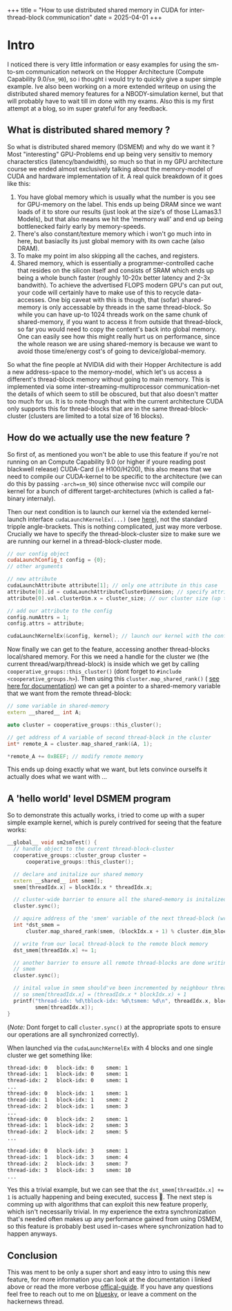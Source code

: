 +++
title = "How to use distributed shared memory in CUDA for inter-thread-block communication"
date = 2025-04-01
+++

# Intro

I noticed there is very little information or easy examples for using the sm-to-sm communication network on the Hopper Architecture (Compute Capability 9.0/`sm_90`),
so i thought i would try to quickly give a super simple example. Ive also been working on a more extended writeup on using the distributed shared memory features for a
NBODY-simulation kernel, but that will probably have to wait till im done with my exams. Also this is my first attempt at a blog, so im super grateful for any feedback.

## What is distributed shared memory ?

So what is distributed shared memory (DSMEM) and why do we want it ? Most "interesting" GPU-Problems end up being very sensitiv to memory characterstics (latency/bandwidth),
so much so that in my GPU architecture course we ended almost exclusively talking about the memory-model of CUDA and hardware implementation of it.
A real quick breakdown of it goes like this:

1. You have global memory which is usually what the number is you see for GPU-memory on the label. This ends up being DRAM since we want loads of it to store our results
   (just look at the size's of those LLamas3.1 Models), but that also means we hit the 'memory wall' and end up being bottlenecked fairly early by memory-speeds.
1. There's also constant/texture memory which i won't go much into in here, but basiaclly its just global memory with its own cache (also DRAM).
1. To make my point im also skipping all the caches, and registers.
1. Shared memory, which is essentially a programmer-controlled cache that resides on the silicon itself and consists of SRAM which ends up being a whole bunch faster (roughly 10-20x better latency and 2-3x bandwith).
   To achieve the advertised FLOPS modern GPU's can put out, your code will certainly have to make use of this to recycle data-accesses. One big caveat with this is though, that (sofar) shared-memory
   is only accessable by threads in the same thread-block. So while you can have up-to 1024 threads work on the same chunk of shared-memory, if you want to access it from outside that thread-block,
   so far you would need to copy the content's back into global memory. One can easily see how this might really hurt us on performance, since the whole reason we are using shared-memory is because we want to
   avoid those time/energy cost's of going to device/global-memory.

So what the fine people at NVIDIA did with their Hopper Architecture is add a new address-space to the memory-model, which let's us access a different's thread-block memory without going to main memory.
This is implemented via some inter-streaming-multiprocessor communication-net the details of which seem to still be obscured, but that also doesn't matter too much for us. It is to note though that with the current
architecture CUDA only supports this for thread-blocks that are in the same thread-block-cluster (clusters are limited to a total size of 16 blocks).

## How do we actually use the new feature ?

So first of, as mentioned you won't be able to use this feature if you're not running on an Compute Capability 9.0 (or higher if youre reading post blackwell release) CUDA-Card (i.e H100/H200),
this also means that we need to compile our CUDA-kernel to be specific to the architecture (we can do this by passing `-arch=sm_90`) since otherwise nvcc will compile our kernel for a bunch of
different target-architectures (which is called a fat-binary internaly).

Then our next condition is to launch our kernel via the extended kernel-launch interface `cudaLaunchKernelEx(...)` (see [here](https://docs.nvidia.com/cuda/cuda-runtime-api/group__CUDART__HIGHLEVEL.html#group__CUDART__HIGHLEVEL_1g98d60efe48c3400a1c17a1edb698e530)),
not the standard tripple angle-brackets. This is nothing complicated, just way more verbose. Crucially we have to specify the thread-block-cluster size to make sure we are running our kernel in a thread-block-cluster mode.

```cpp
// our config object
cudaLaunchConfig_t config = {0};
// other arguments

// new attribute 
cudaLaunchAttribute attribute[1]; // only one attribute in this case
attribute[0].id = cudaLaunchAttributeClusterDimension; // specify attribute type
attribute[0].val.clusterDim.x = cluster_size; // our cluster size (up to 16)

// add our attribute to the config
config.numAttrs = 1;
config.attrs = attribute;

cudaLaunchKernelEx(&config, kernel); // launch our kernel with the config
```

Now finally we can get to the feature, accessing another thread-blocks local/shared memory.
For this we need a handle for the cluster we (the current thread/warp/thread-block) is inside which we get by calling `cooperative_groups::this_cluster()` (dont forget to `#include <cooperative_groups.h>`).
Then using this `cluster.map_shared_rank()` ( [see here for documentation](https://docs.nvidia.com/cuda/cuda-c-programming-guide/index.html#cluster-group-cg)) we can get a pointer to a shared-memory variable that we want from the remote thread-block:

```cpp
// some variable in shared-memory
extern __shared__ int A;

auto cluster = cooperative_groups::this_cluster();

// get address of A variable of second thread-block in the cluster
int* remote_A = cluster.map_shared_rank(&A, 1);

*remote_A += 0xBEEF; // modify remote memory
```

This ends up doing exactly what we want, but lets convince ourselfs it actually does what we want with ...

## A 'hello world' level DSMEM program

So to demonstrate this actually works, i tried to come up with a super simple example kernel, which is purely contrived for seeing that the feature works:

```cpp
__global__ void sm2smTest() {
  // handle object to the current thread-block-cluster
  cooperative_groups::cluster_group cluster =
      cooperative_groups::this_cluster();

  // declare and initalize our shared memory
  extern __shared__ int smem[];
  smem[threadIdx.x] = blockIdx.x * threadIdx.x;

  // cluster-wide barrier to ensure all the shared-memory is initalized
  cluster.sync();

  // aquire address of the 'smem' variable of the next thread-block (wrap in )
  int *dst_smem =
      cluster.map_shared_rank(smem, (blockIdx.x + 1) % cluster.dim_blocks().x);

  // write from our local thread-block to the remote block memory
  dst_smem[threadIdx.x] += 1;

  // another barrier to ensure all remote thread-blocks are done writing to our
  // smem
  cluster.sync();

  // inital value in smem should've been incremented by neighbour thread-block
  // so smem[threadIdx.x] = (threadIdx.x * blockIdx.x) + 1
  printf("thread-idx: %d\tblock-idx: %d\tsmem: %d\n", threadIdx.x, blockIdx.x,
         smem[threadIdx.x]);
}
```

(_Note:_ Dont forget to call `cluster.sync()` at the appropriate spots to ensure our operations are all synchronized correctly).

When launched via the `cudaLaunchKernelEx` with 4 blocks and one single cluster we get something like:

```bash
thread-idx: 0	block-idx: 0	smem: 1
thread-idx: 1	block-idx: 0	smem: 1
thread-idx: 2	block-idx: 0	smem: 1
...
thread-idx: 0	block-idx: 1	smem: 1
thread-idx: 1	block-idx: 1	smem: 2
thread-idx: 2	block-idx: 1	smem: 3
... 
thread-idx: 0	block-idx: 2	smem: 1
thread-idx: 1	block-idx: 2	smem: 3
thread-idx: 2	block-idx: 2	smem: 5
...

thread-idx: 0	block-idx: 3	smem: 1
thread-idx: 1	block-idx: 3	smem: 4
thread-idx: 2	block-idx: 3	smem: 7
thread-idx: 3	block-idx: 3	smem: 10
...
```

Yes this a trivial example, but we can see that the `dst_smem[threadIdx.x] += 1` is actually happening and being executed, success 🎉.
The next step is comming up with algorithms that can exploit this new feature properly, which isn't necessarily trivial. In my experience the extra synchronization that's needed often makes up any
performance gained from using DSMEM, so this feature is probably best used in-cases where synchronization had to happen anyways.

## Conclusion

This was ment to be only a super short and easy intro to using this new feature, for more information you can look at the documentation i linked above or read the more verbose [offical-guide](https://docs.nvidia.com/cuda/cuda-c-programming-guide/#distributed-shared-memory).
If you have any questions feel free to reach out to me on [bluesky](https://bsky.app/profile/jakobs99.bsky.social), or leave a comment on the hackernews thread.
